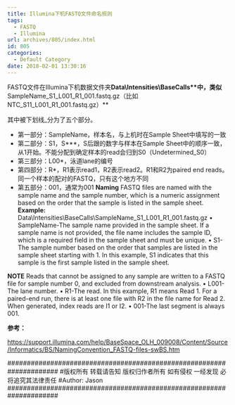 ```yaml
---
title: Illumina下机FASTQ文件命名规则
tags:
  - FASTQ
  - Illumina
url: archives/805/index.html
id: 805
categories:
  - Default Category
date: 2018-02-01 13:30:16
---
```


FASTQ文件在Illumina下机数据文件夹**Data\Intensities\BaseCalls\**中，类似**SampleName_S1_L001_R1_001.fastq.gz（比如NTC_S11_L001_R1_001.fastq.gz）**

其中被下划线_分为了五个部分。

*   第一部分：SampleName，样本名，与上机时在Sample Sheet中填写的一致
*   第二部分：S1，S***，S后跟的数字与样本在Sample Sheet中的顺序一致，从1开始。不能分配到确定样本的read会归到S0（Undetermined_S0）
*   第三部分：L00*，泳道lane的编号
*   第四部分：R*，R1表示read1，R2表示read2。R1和R2为paired end reads。同一个样本的配对的FASTQ，只有这个地方不同
*   第五部分：001，通常为001
**Naming**
FASTQ files are named with the sample name and the sample number, which is a numeric assignment based on the order that the sample is listed in the sample sheet. 
**Example:**
Data\Intensities\BaseCalls\SampleName_S1_L001_R1_001.fastq.gz
• SampleName-The sample name provided in the sample sheet. If a sample name is not provided, the file name includes the sample ID, which is a required field in the sample sheet and must be unique.
• S1-The sample number based on the order that samples are listed in the sample sheet starting with 1. In this example, S1 indicates that this sample is the first sample listed in the sample sheet.

**NOTE**
Reads that cannot be assigned to any sample are written to a FASTQ file for sample number 0, and excluded from downstream analysis.
• L001-The lane number.
• R1-The read. In this example, R1 means Read 1. For a paired-end run, there is at least one file with R2 in the file name for Read 2. When generated, index reads are I1 or I2.
• 001-The last segment is always 001.

**参考：**

https://support.illumina.com/help/BaseSpace_OLH_009008/Content/Source/Informatics/BS/NamingConvention_FASTQ-files-swBS.htm

\#####################################################################
\#版权所有 转载请告知 版权归作者所有 如有侵权 一经发现 必将追究其法律责任
\#Author: Jason
\#####################################################################